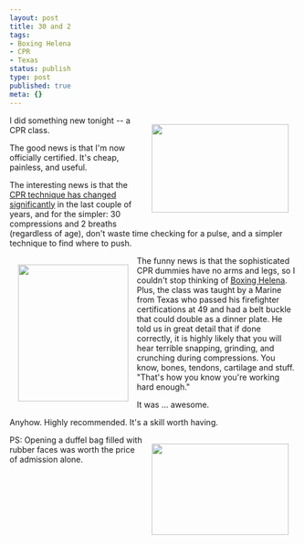 ```yaml
---
layout: post
title: 30 and 2
tags:
- Boxing Helena
- CPR
- Texas
status: publish
type: post
published: true
meta: {}
---
```

<a href="http://www.flickr.com/photos/mistermoss/1446282430/"><img src="http://farm2.static.flickr.com/1324/1446282430_849da4acf9_m.jpg" align="right" height="155" hspace="15" vspace="15" width="240" /></a>I did something new tonight -- a CPR class.

The good news is that I'm now officially certified.   It's cheap, painless, and useful.

The interesting news is that the <a href="http://circ.ahajournals.org/cgi/content/full/112/24_suppl/IV-12">CPR technique has changed significantly</a> in the last couple of years, and for the simpler:  30 compressions and 2 breaths (regardless of age), don't waste time checking for a pulse, and a simpler technique to find where to push.

<a href="http://www.flickr.com/photos/mistermoss/1445420843/in/photostream"><img src="http://farm2.static.flickr.com/1243/1445420843_e3b09ecd7f_m.jpg" align="left" height="240" hspace="15" vspace="15" width="193" /></a>The funny news is that the sophisticated CPR dummies have no arms and legs, so I couldn't stop thinking of <a href="http://en.wikipedia.org/wiki/Boxing_Helena">Boxing Helena</a>.  Plus, the class was taught by a Marine from Texas who passed his firefighter certifications at 49 and had a belt buckle that could double as a dinner plate.  He told us in great detail that if done correctly, it is highly likely that you will hear terrible snapping, grinding, and crunching during compressions.  You know, bones, tendons, cartilage and stuff.  "That's how you know you're working hard enough."

It was ... awesome.

Anyhow.  Highly recommended.  It's a skill worth having.

<a href="http://www.flickr.com/photos/mistermoss/1446282260/in/photostream"><img src="http://farm2.static.flickr.com/1070/1446282260_155e49d5e8_m.jpg" align="right" height="160" hspace="15" vspace="15" width="240" /></a>PS:  Opening a duffel bag filled with rubber faces was worth the price of admission alone.
